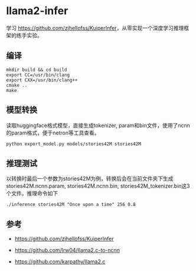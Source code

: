 # llama2-infer

学习 <https://github.com/zjhellofss/KuiperInfer>，从零实现一个深度学习推理框架的练手实验。

## 编译

```
mkdir build && cd build
export CC=/usr/bin/clang
export CXX=/usr/bin/clang++
cmake ..
make
```

## 模型转换

读取huggingface格式模型，直接生成tokenizer, param和bin文件，使用了ncnn的param格式，便于netron等工具查看。

```
python export_model.py models/stories42M stories42M
```

## 推理测试

以转换时最后一个参数为stories42M为例，转换后会在当前文件夹下生成stories42M.ncnn.param, stories42M.ncnn.bin, stories42M_tokenizer.bin这3个文件。推理命令如下

```
./inference stories42M "Once upon a time" 256 0.8
```

## 参考

- <https://github.com/zjhellofss/KuiperInfer>

- <https://github.com/lrw04/llama2.c-to-ncnn>

- <https://github.com/karpathy/llama2.c>
